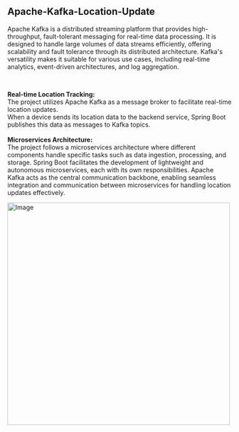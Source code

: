 <h2> Apache-Kafka-Location-Update </h2>
<p>Apache Kafka is a distributed streaming platform that provides high-throughput, fault-tolerant messaging for real-time data processing.
It is designed to handle large volumes of data streams efficiently, offering scalability and fault tolerance through its distributed architecture.
Kafka's versatility makes it suitable for various use cases, including real-time analytics, event-driven architectures, and log aggregation.</p>
<br>

<strong>Real-time Location Tracking:</strong><br>
The project utilizes Apache Kafka as a message broker to facilitate real-time location updates.
<br>
When a device sends its location data to the backend service, Spring Boot publishes this data as messages to Kafka topics.
<br> 
<br>
<strong>
Microservices Architecture: </strong>
<br>
The project follows a microservices architecture where different components handle specific tasks such as data ingestion, processing, and storage. Spring Boot facilitates the development of lightweight and autonomous microservices, each with its own responsibilities. Apache Kafka acts as the central communication backbone, enabling seamless integration and communication between microservices for handling location updates effectively.

<img src="https://encrypted-tbn0.gstatic.com/images?q=tbn:ANd9GcQnaw8Gwd_-NgY9utfoOyedkgddKh9Gw099C1XbAgspEQ&s" alt="Image" width="500">

